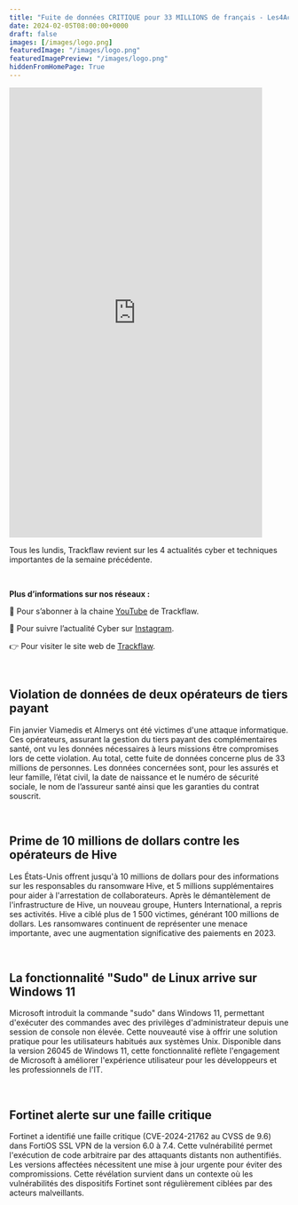 ```yaml
---
title: "Fuite de données CRITIQUE pour 33 MILLIONS de français - Les4ActusCyber : semaine du 05 février"
date: 2024-02-05T08:00:00+0000
draft: false
images: [/images/logo.png]
featuredImage: "/images/logo.png"
featuredImagePreview: "/images/logo.png"
hiddenFromHomePage: True
---
```

    
<div class="flex-container">
   <div class="flex-items">
   <iframe width="456" height="811" src="https://www.youtube.com/embed/kZlDcscXcNA" title="Fuite de données CRITIQUE pour 33 MILLIONS de français - #Les4ActusCyber : semaine du 05 février" frameborder="0" allow="accelerometer; autoplay; clipboard-write; encrypted-media; gyroscope; picture-in-picture; web-share" allowfullscreen></iframe>
   </div>

   <div class="flex-items">
      <p>Tous les lundis, Trackflaw revient sur les 4 actualités cyber et techniques importantes de la semaine précédente.</p>
      <br>
      <p><strong>Plus d’informations sur nos réseaux :</strong></p>
      <p>🔴 Pour s’abonner à la chaine <a href="https://www.youtube.com/@trackflaw" target="_blank" rel="noopener noreffer ">YouTube</a> de Trackflaw.</p>
      <p>📸 Pour suivre l’actualité Cyber sur <a href="https://www.instagram.com/trackflaw/" target="_blank" rel="noopener noreffer ">Instagram</a>.</p>
      <p>👉 Pour visiter le site web de <a href="https://trackflaw.com" target="_blank" rel="noopener noreffer ">Trackflaw</a>.</p>
   </div>
</div>

    
<br>

## Violation de données de deux opérateurs de tiers payant

Fin janvier Viamedis et Almerys ont été victimes d'une attaque informatique. Ces opérateurs, assurant la gestion du tiers payant des complémentaires santé, ont vu les données nécessaires à leurs missions être compromises lors de cette violation.
Au total, cette fuite de données concerne plus de 33 millions de personnes. Les données concernées sont, pour les assurés et leur famille, l’état civil, la date de naissance et le numéro de sécurité sociale, le nom de l’assureur santé ainsi que les garanties du contrat souscrit.


<br>

## Prime de 10 millions de dollars contre les opérateurs de Hive

Les États-Unis offrent jusqu'à 10 millions de dollars pour des informations sur les responsables du ransomware Hive, et 5 millions supplémentaires pour aider à l'arrestation de collaborateurs. Après le démantèlement de l'infrastructure de Hive, un nouveau groupe, Hunters International, a repris ses activités.
Hive a ciblé plus de 1 500 victimes, générant 100 millions de dollars. Les ransomwares continuent de représenter une menace importante, avec une augmentation significative des paiements en 2023.


<br>

## La fonctionnalité "Sudo" de Linux arrive sur Windows 11

Microsoft introduit la commande "sudo" dans Windows 11, permettant d'exécuter des commandes avec des privilèges d'administrateur depuis une session de console non élevée. Cette nouveauté vise à offrir une solution pratique pour les utilisateurs habitués aux systèmes Unix.
Disponible dans la version 26045 de Windows 11, cette fonctionnalité reflète l'engagement de Microsoft à améliorer l'expérience utilisateur pour les développeurs et les professionnels de l'IT.


<br>

## Fortinet alerte sur une faille critique

Fortinet a identifié une faille critique (CVE-2024-21762 au CVSS de 9.6) dans FortiOS SSL VPN de la version 6.0 à 7.4. Cette vulnérabilité permet l'exécution de code arbitraire par des attaquants distants non authentifiés.
Les versions affectées nécessitent une mise à jour urgente pour éviter des compromissions. Cette révélation survient dans un contexte où les vulnérabilités des dispositifs Fortinet sont régulièrement ciblées par des acteurs malveillants.

